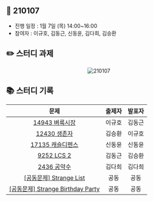 ## 📅 210107
- 진행 일정 : 1월 7일 (목) 14:00~16:00
- 참여자 :  이규호, 김동근, 신동윤, 김다희, 김승환


## ✏️ 스터디 과제
 <p align="center">
  <img src="https://user-images.githubusercontent.com/40848918/103657145-dfa47b80-4fac-11eb-9ce5-2a3cf2604a78.png" alt="210107"/>
</p> 



## 📚 스터디 기록

|           문제            |               출제자          |    발표자    |           
| :-----------------------: | :-------------------------------: | :---------------: | 
| [14943 벼룩시장](https://www.acmicpc.net/problem/14943) | 이규호 | 김동근 |
| [12430 생존자](https://www.acmicpc.net/problem/12430) | 김승환 | 이규호 |
| [17135 캐슬디펜스](https://www.acmicpc.net/problem/17135) | 신동윤 | 신동윤 |
| [9252 LCS 2](https://www.acmicpc.net/problem/9252) | 김동근 | 김승환 |
| [2436 공약수](https://www.acmicpc.net/problem/2436) | 김다희 | 김다희 |
| [\[공동문제\] Strange List](https://codeforces.com/contest/1471/problem/B) | 공동 | 공동 |
| [\[공동문제\] Strange Birthday Party](https://codeforces.com/contest/1471/problem/C) | 공동 | 공동 |
